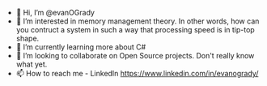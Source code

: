 - 👋 Hi, I’m @evanOGrady
- 👀 I’m interested in memory management theory. In other words, how can you contruct a system in such a way that processing speed is in tip-top shape.
- 🌱 I’m currently learning more about C#
- 💞️ I’m looking to collaborate on Open Source projects. Don't really know what yet.
- 📫 How to reach me - LinkedIn https://www.linkedin.com/in/evanogrady/

<!---
evanOGrady/evanOGrady is a ✨ special ✨ repository because its `README.md` (this file) appears on your GitHub profile.
You can click the Preview link to take a look at your changes.
--->
